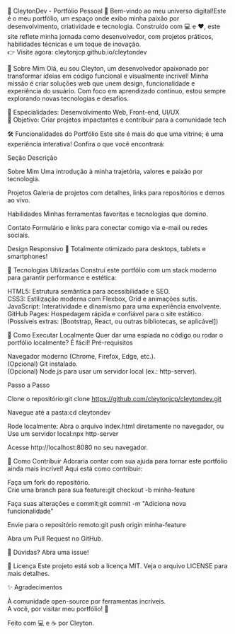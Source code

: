 🌟 CleytonDev - Portfólio Pessoal 🌟
Bem-vindo ao meu universo digital!Este é o meu portfólio, um espaço onde exibo minha paixão por desenvolvimento, criatividade e tecnologia. Construído com 💻 e ❤️, este site reflete minha jornada como desenvolvedor, com projetos práticos, habilidades técnicas e um toque de inovação.  
👉 Visite agora: cleytonjcp.github.io/cleytondev 

🚀 Sobre Mim
Olá, eu sou Cleyton, um desenvolvedor apaixonado por transformar ideias em código funcional e visualmente incrível! Minha missão é criar soluções web que unem design, funcionalidade e experiência do usuário. Com foco em aprendizado contínuo, estou sempre explorando novas tecnologias e desafios.

💼 Especialidades: Desenvolvimento Web, Front-end, UI/UX  
🎯 Objetivo: Criar projetos impactantes e contribuir para a comunidade tech


🛠️ Funcionalidades do Portfólio
Este site é mais do que uma vitrine; é uma experiência interativa! Confira o que você encontrará:



Seção
Descrição



Sobre Mim
Uma introdução à minha trajetória, valores e paixão por tecnologia.


Projetos
Galeria de projetos com detalhes, links para repositórios e demos ao vivo.


Habilidades
Minhas ferramentas favoritas e tecnologias que domino.


Contato
Formulário e links para conectar comigo via e-mail ou redes sociais.


Design Responsivo
📱 Totalmente otimizado para desktops, tablets e smartphones!



🔧 Tecnologias Utilizadas
Construí este portfólio com um stack moderno para garantir performance e estética:
    

HTML5: Estrutura semântica para acessibilidade e SEO.  
CSS3: Estilização moderna com Flexbox, Grid e animações sutis.  
JavaScript: Interatividade e dinamismo para uma experiência envolvente.  
GitHub Pages: Hospedagem rápida e confiável para o site estático.  
(Possíveis extras: [Bootstrap, React, ou outras bibliotecas, se aplicável])


📂 Como Executar Localmente
Quer dar uma espiada no código ou rodar o portfólio localmente? É fácil!
Pré-requisitos

Navegador moderno (Chrome, Firefox, Edge, etc.).  
(Opcional) Git instalado.  
(Opcional) Node.js para usar um servidor local (ex.: http-server).

Passo a Passo

Clone o repositório:git clone https://github.com/cleytonjcp/cleytondev.git


Navegue até a pasta:cd cleytondev


Rode localmente:
Abra o arquivo index.html diretamente no navegador, ou  
Use um servidor local:npx http-server

Acesse http://localhost:8080 no seu navegador.




🤝 Como Contribuir
Adoraria contar com sua ajuda para tornar este portfólio ainda mais incrível! Aqui está como contribuir:

Faça um fork do repositório.  
Crie uma branch para sua feature:git checkout -b minha-feature


Faça suas alterações e commit:git commit -m "Adiciona nova funcionalidade"


Envie para o repositório remoto:git push origin minha-feature


Abra um Pull Request no GitHub.

📢 Dúvidas? Abra uma issue!

📜 Licença
Este projeto está sob a licença MIT. Veja o arquivo LICENSE para mais detalhes.

✨ Agradecimentos

À comunidade open-source por ferramentas incríveis.  
A você, por visitar meu portfólio! 🚀

Feito com 💻 e ☕ por Cleyton.
